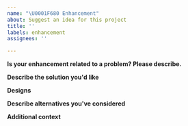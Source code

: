 ```yaml
---
name: "\U0001F680 Enhancement"
about: Suggest an idea for this project
title: ''
labels: enhancement
assignees: ''

---
```


<!--
Thank you for suggesting an idea to make things better.  Please fill in as much of the template below as you can.

**NOTE: If this issue may require code that will need to be updated or changed if auto-updates is merged into WordPress core, then please ensure you add the "Core Merge Prerequisite" label to the issue.**
-->

**Is your enhancement related to a problem? Please describe.**
<!-- Please describe the problem you are trying to solve. -->

**Describe the solution you'd like**
<!-- Please describe the desired behavior. -->

**Designs**
<!-- If applicable, add mockups/screenshots/etc. to help explain your solution. -->

**Describe alternatives you've considered**
<!-- Please describe alternative solutions or features you have considered. -->

**Additional context**
<!-- Add any other context about the enhancement here. -->
